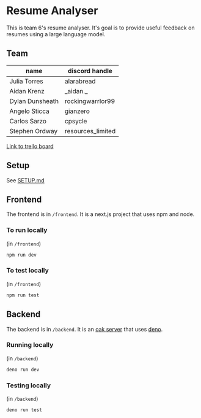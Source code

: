 # Resume Analyser

This is team 6's resume analyser. It's goal is to provide useful feedback on resumes using a large language model.

## Team

| name            | discord handle    |
| --------------- | ----------------- |
| Julia Torres    | alarabread        |
| Aidan Krenz     | \_aidan.\_        |
| Dylan Dunsheath | rockingwarrlor99  |
| Angelo Sticca   | gianzero          |
| Carlos Sarzo    | cpsycle           |
| Stephen Ordway  | resources_limited |

[Link to trello board](https://trello.com/invite/b/6716e246c3501b9906d3881f/ATTIa10680a5cdbda5c1ebf0682e0042d0b654BE61E0/team6)

## Setup

See [SETUP.md](docs/SETUP.md)

## Frontend

The frontend is in `/frontend`. It is a next.js project that uses npm and node.

### To run locally

(in `/frontend`)
```sh
npm run dev
```

### To test locally

(in `/frontend`)
```sh
npm run test
```

## Backend

The backend is in `/backend`. It is an [oak server](https://oakserver.org/) that uses [deno](https://deno.com/).

### Running locally

(in `/backend`)
```sh
deno run dev
```

### Testing locally

(in `/backend`)
```sh
deno run test
```

